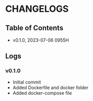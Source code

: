 # CHANGELOGS

## Table of Contents
+ v0.1.0, 2023-07-06 0955H

## Logs
### v0.1.0
+ Initial commit 
+ Added Dockerfile and docker folder
+ Added docker-compose file

